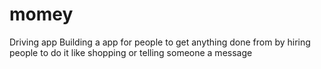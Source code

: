 # momey
Driving app
Building a app for people to get anything done from by hiring people to do it like shopping or telling someone a message
